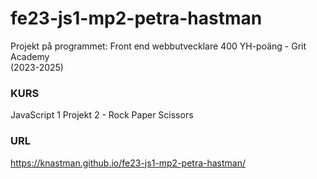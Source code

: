 # fe23-js1-mp2-petra-hastman

Projekt på programmet:
Front end webbutvecklare 400 YH-poäng - Grit Academy  
(2023-2025)

### KURS
JavaScript 1
Projekt 2 - Rock Paper Scissors

### URL
https://knastman.github.io/fe23-js1-mp2-petra-hastman/
